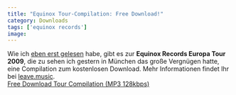 ```yaml
---
title: "Equinox Tour-Compilation: Free Download!"
category: Downloads
tags: ['equinox records']
image: 
---
```


Wie ich [eben erst gelesen](http://www.dougegen.de/2009/10/equinox-the-love-fights-back-tour-compilation/) habe, gibt es zur **Equinox Records Europa Tour 2009**, die zu sehen ich gestern in München das große Vergnügen hatte, eine Compilation zum kostenlosen Download. Mehr Informationen findet Ihr bei [leave.music](http://www.leavemusic.de/live/leavemusic/index.php?content=12&artikel_id=71).  
[Free Download Tour Compilation (MP3 128kbps)](http://e-q-x.net/tour2009/eqxtour2009cd_128kbps.zip)  
